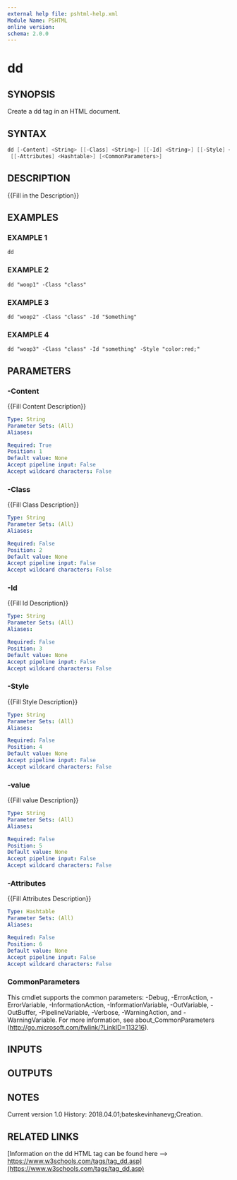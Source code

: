 ```yaml
---
external help file: pshtml-help.xml
Module Name: PSHTML
online version:
schema: 2.0.0
---
```


# dd

## SYNOPSIS
Create a dd tag in an HTML document.

## SYNTAX

``` powershell
dd [-Content] <String> [[-Class] <String>] [[-Id] <String>] [[-Style] <String>] [[-value] <String>]
 [[-Attributes] <Hashtable>] [<CommonParameters>]
```

## DESCRIPTION
{{Fill in the Description}}

## EXAMPLES

### EXAMPLE 1
```
dd
```

### EXAMPLE 2
```
dd "woop1" -Class "class"
```

### EXAMPLE 3
```
dd "woop2" -Class "class" -Id "Something"
```

### EXAMPLE 4
```
dd "woop3" -Class "class" -Id "something" -Style "color:red;"
```

## PARAMETERS

### -Content
{{Fill Content Description}}

```yaml
Type: String
Parameter Sets: (All)
Aliases:

Required: True
Position: 1
Default value: None
Accept pipeline input: False
Accept wildcard characters: False
```

### -Class
{{Fill Class Description}}

```yaml
Type: String
Parameter Sets: (All)
Aliases:

Required: False
Position: 2
Default value: None
Accept pipeline input: False
Accept wildcard characters: False
```

### -Id
{{Fill Id Description}}

```yaml
Type: String
Parameter Sets: (All)
Aliases:

Required: False
Position: 3
Default value: None
Accept pipeline input: False
Accept wildcard characters: False
```

### -Style
{{Fill Style Description}}

```yaml
Type: String
Parameter Sets: (All)
Aliases:

Required: False
Position: 4
Default value: None
Accept pipeline input: False
Accept wildcard characters: False
```

### -value
{{Fill value Description}}

```yaml
Type: String
Parameter Sets: (All)
Aliases:

Required: False
Position: 5
Default value: None
Accept pipeline input: False
Accept wildcard characters: False
```

### -Attributes
{{Fill Attributes Description}}

```yaml
Type: Hashtable
Parameter Sets: (All)
Aliases:

Required: False
Position: 6
Default value: None
Accept pipeline input: False
Accept wildcard characters: False
```

### CommonParameters
This cmdlet supports the common parameters: -Debug, -ErrorAction, -ErrorVariable, -InformationAction, -InformationVariable, -OutVariable, -OutBuffer, -PipelineVariable, -Verbose, -WarningAction, and -WarningVariable.
For more information, see about_CommonParameters (http://go.microsoft.com/fwlink/?LinkID=113216).

## INPUTS

## OUTPUTS

## NOTES
Current version 1.0
   History:
       2018.04.01;bateskevinhanevg;Creation.

## RELATED LINKS

[Information on the dd HTML tag can be found here --> https://www.w3schools.com/tags/tag_dd.asp](https://www.w3schools.com/tags/tag_dd.asp)